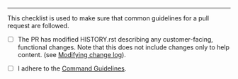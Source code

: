---

This checklist is used to make sure that common guidelines for a pull request are followed.

- [ ] The PR has modified HISTORY.rst describing any customer-facing, functional changes. Note that this does not include changes only to help content. (see [Modifying change log](https://github.com/Azure/azure-cli/tree/master/doc/authoring_command_modules#modify-change-log)).

- [ ] I adhere to the [Command Guidelines](../doc/command_guidelines.md).
